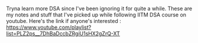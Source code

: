 Tryna learn more DSA since I've been ignoring it for quite a while. These are my notes and stuff that I've picked up while following IITM DSA course on youtube. Here's the link if anyone's interested : https://www.youtube.com/playlist?list=PLZ2ps__7DhBaDccbZRgiU1sHX2gZrQ-XT
